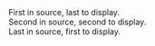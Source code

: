 <div class="grid-example">
<main class="au-grid">
  <div class="row">
    <div class="col-xs-4 col-xs-push-8"><span>First in source, last to display.</span></div>
    <div class="col-xs-4"><span>Second in source, second to display.</span></div>
    <div class="col-xs-4 col-xs-pull-8"><span>Last in source, first to display.</span></div>
 </div>
</main>
</div>